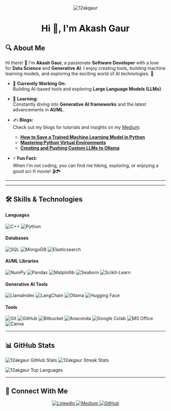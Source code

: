 <p align="center"><img src="https://komarev.com/ghpvc/?username=12akgaur&label=Profile%20views&color=0e75b6&style=flat" alt="12akgaur" /></p>

<h1 align="center">Hi 👋, I'm Akash Gaur</h1>

## 🔍 About Me  

Hi there! 👋 I'm **Akash Gaur**, a passionate **Software Developer** with a love for **Data Science** and **Generative AI**. I enjoy creating tools, building machine learning models, and exploring the exciting world of AI technologies. 🚀  

- 🔭 **Currently Working On:**  
  Building AI-based tools and exploring **Large Language Models (LLMs)**.  

- 🌱 **Learning:**  
  Constantly diving into **Generative AI frameworks** and the latest advancements in **AI/ML**.  

- ✍️ **Blogs:**  
  Check out my blogs for tutorials and insights on my [Medium](https://medium.com/@ak_gaur):  
  - [**How to Save a Trained Machine Learning Model in Python**](https://medium.com/@ak_gaur/how-to-save-a-trained-machine-learning-model-in-python-a-step-by-step-guide-with-iris-dataset-0adea1fdfc0c)  
  - [**Mastering Python Virtual Environments**](https://medium.com/@ak_gaur/mastering-python-virtual-environments-a-comprehensive-guide-34c393dbe7ca)  
  - [**Creating and Pushing Custom LLMs to Ollama**](https://medium.com/@ak_gaur/how-to-create-and-push-your-custom-llm-to-ollama-from-a-gguf-file-4e60397b60bb)  

- ⚡ **Fun Fact:**  
 When I'm not coding, you can find me hiking, exploring, or enjoying a good sci-fi movie! 🎬🏞️ 

---



---

## 🛠️ Skills & Technologies

#### Languages
<p>
  <img src="https://img.shields.io/badge/C++-00599C?style=flat-square&logo=cplusplus&logoColor=white" alt="C++" />
  <img src="https://img.shields.io/badge/Python-3776AB?style=flat-square&logo=python&logoColor=white" alt="Python" />
</p>

#### Databases
<p>
  <img src="https://img.shields.io/badge/SQL-4479A1?style=flat-square&logo=sql&logoColor=white" alt="SQL" />
  <img src="https://img.shields.io/badge/MongoDB-47A248?style=flat-square&logo=mongodb&logoColor=white" alt="MongoDB" />
  <img src="https://img.shields.io/badge/Elasticsearch-005571?style=flat-square&logo=elasticsearch&logoColor=white" alt="Elasticsearch" />
</p>

#### AI/ML Libraries
<p>
  <img src="https://img.shields.io/badge/Numpy-013243?style=flat-square&logo=numpy&logoColor=white" alt="NumPy" />
  <img src="https://img.shields.io/badge/Pandas-150458?style=flat-square&logo=pandas&logoColor=white" alt="Pandas" />
  <img src="https://img.shields.io/badge/Matplotlib-ffffff?style=flat-square&logo=plotly&logoColor=blue" alt="Matplotlib" />
  <img src="https://img.shields.io/badge/Seaborn-5A5A5A?style=flat-square&logo=data&logoColor=white" alt="Seaborn" />
  <img src="https://img.shields.io/badge/Scikit--Learn-F7931E?style=flat-square&logo=scikit-learn&logoColor=white" alt="Scikit-Learn" />
</p>

#### Generative AI Tools
<p>
  <img src="https://img.shields.io/badge/LlamaIndex-FF6F00?style=flat-square" alt="LlamaIndex" />
  <img src="https://img.shields.io/badge/LangChain-0078D7?style=flat-square" alt="LangChain" />
  <img src="https://img.shields.io/badge/Ollama-FEC701?style=flat-square" alt="Ollama" />
  <img src="https://img.shields.io/badge/Hugging%20Face-FFD54F?style=flat-square&logo=huggingface&logoColor=black" alt="Hugging Face" />
</p>

#### Tools
<p>
  <img src="https://img.shields.io/badge/Git-F05032?style=flat-square&logo=git&logoColor=white" alt="Git" />
  <img src="https://img.shields.io/badge/GitHub-181717?style=flat-square&logo=github&logoColor=white" alt="GitHub" />
  <img src="https://img.shields.io/badge/Bitbucket-0052CC?style=flat-square&logo=bitbucket&logoColor=white" alt="Bitbucket" />
  <img src="https://img.shields.io/badge/Anaconda-44A833?style=flat-square&logo=anaconda&logoColor=white" alt="Anaconda" />
  <img src="https://img.shields.io/badge/Google%20Colab-F9AB00?style=flat-square&logo=googlecolab&logoColor=white" alt="Google Colab" />
  <img src="https://img.shields.io/badge/MS%20Office-D83B01?style=flat-square&logo=microsoft-office&logoColor=white" alt="MS Office" />
  <img src="https://img.shields.io/badge/Canva-00C4CC?style=flat-square&logo=canva&logoColor=white" alt="Canva" />
</p>

---

## 📊 GitHub Stats

<p>
  <img src="https://github-readme-stats.vercel.app/api?username=12akgaur&show_icons=true&locale=en&theme=radical" alt="12akgaur GitHub Stats" />
  <img src="https://github-readme-streak-stats.herokuapp.com/?user=12akgaur&theme=radical" alt="12akgaur Streak Stats" />
</p>

<p><img src="https://github-readme-stats.vercel.app/api/top-langs?username=12akgaur&show_icons=true&locale=en&layout=compact&theme=radical" alt="12akgaur Top Languages" /></p>



---

## 🔗 Connect With Me

<p align="center">
  <a href="https://linkedin.com/in/akgaur12" target="_blank">
    <img src="https://img.shields.io/badge/LinkedIn-0A66C2?style=for-the-badge&logo=linkedin&logoColor=white" alt="LinkedIn" />
  </a>
  <a href="https://medium.com/@ak_gaur" target="_blank">
    <img src="https://img.shields.io/badge/Medium-12100E?style=for-the-badge&logo=medium&logoColor=white" alt="Medium" />
  </a>
  <a href="https://github.com/12akgaur" target="_blank">
    <img src="https://img.shields.io/badge/GitHub-181717?style=for-the-badge&logo=github&logoColor=white" alt="GitHub" />
  </a>
</p>









